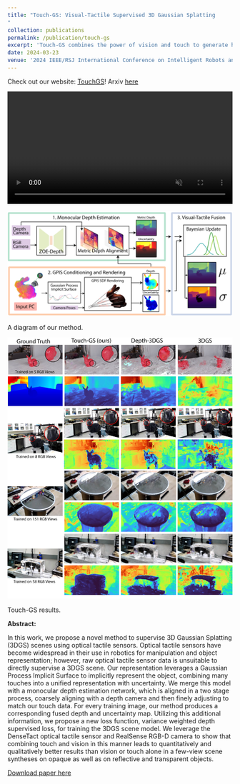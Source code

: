 ```yaml
---
title: "Touch-GS: Visual-Tactile Supervised 3D Gaussian Splatting
"
collection: publications
permalink: /publication/touch-gs
excerpt: 'Touch-GS combines the power of vision and touch to generate high-quality few-shot and challenging scenes, such as few-view object centric scenes, mirrors, and transparent objects.'
date: 2024-03-23
venue: '2024 IEEE/RSJ International Conference on Intelligent Robots and Systems [IROS]'
---
```


Check out our website: [TouchGS](https://armlabstanford.github.io/touch-gs)! Arxiv [here](https://arxiv.org/abs/2403.09875)

<video id="splash-video" autoplay controls muted loop playsinline
              preload="metadata" width="100%">
              <source src="/files/videos/all-renders.mp4"
                type="video/mp4">
            </video>

 <img src="/files/paper_images/touch-gs-method.png" alt="A visual diagram of our method"> 

 A diagram of our method.

  <img src="/files/paper_images/touch-gs-results.jpg" alt="Touch-GS qualitative results"> 

Touch-GS results.


<b>Abstract:</b>

In this work, we propose a novel method to supervise 3D Gaussian Splatting (3DGS) scenes using optical tactile sensors. Optical tactile sensors have become widespread in their use in robotics for manipulation and object representation; however, raw optical tactile sensor data is unsuitable to directly supervise a 3DGS scene. Our representation leverages a Gaussian Process Implicit Surface to implicitly represent the object, combining many touches into a unified representation with uncertainty. We merge this model with a monocular depth estimation network, which is aligned in a two stage process, coarsely aligning with a depth camera and then finely adjusting to match our touch data. For every training image, our method produces a corresponding fused depth and uncertainty map. Utilizing this additional information, we propose a new loss function, variance weighted depth supervised loss, for training the 3DGS scene model. We leverage the DenseTact optical tactile sensor and RealSense RGB-D camera to show that combining touch and vision in this manner leads to quantitatively and qualitatively better results than vision or touch alone in a few-view scene syntheses on opaque as well as on reflective and transparent objects.

[Download paper here](/files/papers/touch-gs.pdf)
